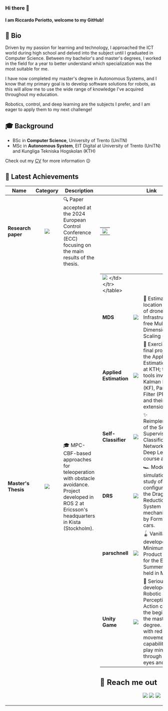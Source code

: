 ### Hi there 👋
#### I am Riccardo Periotto, welcome to my GitHub!

## 🧬 Bio
Driven by my passion for learning and technology, I approached the ICT world during high school and delved into the subject until I graduated in Computer Science. Between my bachelor's and master's degrees, I worked in the field for a year to better understand which specialization was the most suitable for me.

I have now completed my master's degree in Autonomous Systems, and I know that my primary goal is to develop software solutions for robots, as this will allow me to use the wide range of knowledge I've acquired throughout my education.
       
Robotics, control, and deep learning are the subjects I prefer, and I am eager to apply them to my next challenge!

## 🎓 Background
- BSc in **Computer Science**, University of Trento (UniTN)
- MSc in **Autonomous System**, EIT Digital at University of Trento (UniTN) and Kungliga Tekniska Hogskolan (KTH)

Check out my [CV](https://riccardoperiotto.github.io/CV_RiccardoPeriotto.pdf) for more information 😉

## 🚀 Latest Achievements  
| Name | Category | Description | Link |
| --- | :---: | --- | --- |
| <b>Research paper</b> | [![](https://img.shields.io/badge/🤖-%20Robotics-informational?style=flat&logoColor=white&color=orange)]() | 🔍 Paper accepted at the 2024 European Control Conference (ECC) focusing on the main results of the thesis. | <table><tr><td> [![](https://img.shields.io/badge/--informational?style=flat&logo=arxiv&logoColor=black&color=white)](https://arxiv.org/abs/2403.18650) </td></tr></table> |
| <b>Master's Thesis</b> | [![](https://img.shields.io/badge/🤖-%20Robotics-informational?style=flat&logoColor=white&color=orange)]() | 🎓 MPC-CBF-based approaches for teleoperation with obstacle avoidance. Project developed in ROS 2 at Ericsson's headquarters in Kista (Stockholm). | <table><tr><td> [![](https://img.shields.io/badge/--informational?style=flat&logo=ericsson&logoColor=black&color=white)]([https://arxiv.org/abs/2403.18650](https://urn.kb.se/resolve?urn=urn:nbn:se:kth:diva-344665)) </td></tr></table> |
| <b>MDS</b> | [![](https://img.shields.io/badge/🤖-%20Robotics-informational?style=flat&logoColor=white&color=orange)]() | 🚁 Estimate the location of a fleet of drones via Infrastructure-free Multi-Dimensional Scaling (MDS). | <table><tr><td> [![](https://img.shields.io/badge/--informational?style=flat&logo=github&logoColor=black&color=white)](https://github.com/riccardoperiotto/UniTN-146040-UnmannedVehicles)</td></tr></table> |
| <b>Applied Estimation</b> | [![](https://img.shields.io/badge/🤖-%20Robotics-informational?style=flat&logoColor=white&color=orange)]() | 🍎 Exercises and final project for the Applied Estimation course at KTH; the main tools involved are Kalman Filter (KF), Particle Filter (PF), SLAM and their extensions. | <table><tr><td> [![](https://img.shields.io/badge/--informational?style=flat&logo=github&logoColor=black&color=white)](https://github.com/riccardoperiotto/KTH-EL2320-AppliedEstimation) </td></tr></table> |
| <b>Self-Classifier</b> | [![](https://img.shields.io/badge/💻-%20CS-informational?style=flat&logoColor=white&color=blue)]() | ✨ Reimplementation of the Self-Supervised Classification Network for the Deep Learning course at KTH. | <table><tr><td> [![](https://img.shields.io/badge/--informational?style=flat&logo=github&logoColor=black&color=white)](https://github.com/riccardoperiotto/KTH-DD2412-DeepLearningAdvanced/tree/main) </td></tr></table> |
| <b>DRS</b> | [![](https://img.shields.io/badge/🤖-%20Robotics-informational?style=flat&logoColor=white&color=orange)]() | 🏎 Modeling, simulation and study of different configurations for the Drag Reduction System (DRS) mechanism used by Formula 1 cars. | <table><tr><td> [![](https://img.shields.io/badge/--informational?style=flat&logo=github&logoColor=black&color=white)](https://github.com/riccardoperiotto/UniTN-140469-ModelingSimulationMechatronicsSystems) </td></tr></table> | 
| <b>parschnell</b> | [![](https://img.shields.io/badge/💻-%20CS-informational?style=flat&logoColor=white&color=blue)]() | 🪀 Vanilla website developed as the Minimum Viable Product (MVP) for the EIT Digital Summer School held in Munich. | <table><tr><td> [![](https://img.shields.io/badge/--informational?style=flat&logo=github&logoColor=black&color=white)](https://github.com/riccardoperiotto/EIT-SummerSchool/tree/main) </td></tr></table> | 
| <b>Unity Game</b> | [![](https://img.shields.io/badge/💻-%20CS-informational?style=flat&logoColor=white&color=blue)]() | 🦋 Serious Game developed for the Robotic Perception and Action course at the beginning of the master's degree. Children with reduced movement capabilities can play mini-games through their eyes and gaze. | <table><tr><td> [![](https://img.shields.io/badge/--informational?style=flat&logo=github&logoColor=black&color=white)](https://github.com/riccardoperiotto/UniTN-140506-RoboticPerceptionAndAction/tree/main) </td></tr></table> | 

## 🤙 Reach me out
<div align="center">

[![](https://img.shields.io/badge/-Linkedin-informational?style=for-the-badge&logo=linkedin&logoColor=white&color=2867B2)](https://linkedin.com/in/riccardoperiotto)
[![](https://img.shields.io/badge/-Telegram-informational?style=for-the-badge&logo=telegram&logoColor=white&color=0088cc)](https://t.me/periot)
[![](https://img.shields.io/badge/-Instagram-informational?style=for-the-badge&logo=instagram&logoColor=white&color=C13584)](https://instagram.com/riccardoperiotto)

</div>

